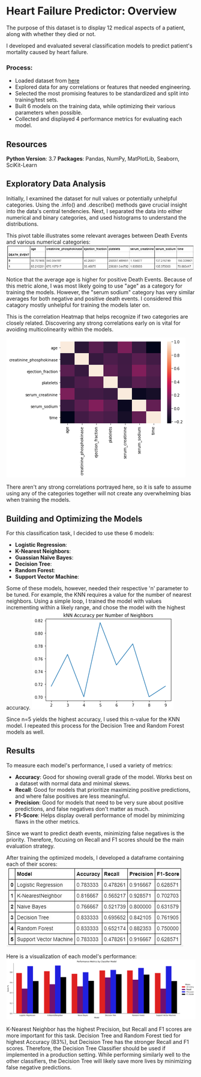 # Heart Failure Predictor: Overview
The purpose of this dataset is to display 12 medical aspects of a patient, along with whether they died or not.

I developed and evaluated several classification models to predict patient's mortality caused by heart failure.

### Process:
  * Loaded dataset from [here](https://www.kaggle.com/andrewmvd/heart-failure-clinical-data)
  * Explored data for any correlations or features that needed engineering. 
  * Selected the most promising features to be standardized and split into training/test sets.
  * Built 6 models on the training data, while optimizing their various parameters when possible.
  * Collected and displayed 4 performance metrics for evaluating each model.
  
## Resources
**Python Version**: 3.7
**Packages**: Pandas, NumPy, MatPlotLib, Seaborn, SciKit-Learn

## Exploratory Data Analysis
Initially, I examined the dataset for null values or potentially unhelpful categories. Using the .info() and .describe() methods gave crucial insight into the data's central tendencies.
Next, I separated the data into either numerical and binary categories, and used histograms to understand the distributions.

This pivot table illustrates some relevant averages between Death Events and various numerical categories:
![alt text](https://github.com/justinbrowncodes/Heart_Failure_Predictor/blob/master/plots/numpivot.JPG "Pivot Table")

Notice that the average age is higher for positive Death Events. Because of this metric alone, I was most likely going to use "age" as a category for training the models. However, the "serum sodium" category has very similar averages for both negative and positive death events. I considered this catagory mostly unhelpful for training the models later on. 


This is the correlation Heatmap that helps recognize if two categories are closely related. Discovering any strong correlations early on is vital for avoiding multicolinearity within the models.

![alt text](https://github.com/justinbrowncodes/Heart_Failure_Predictor/blob/master/plots/correlations.png "Correlation Heatmap")

There aren't any strong correlations portrayed here, so it is safe to assume using any of the categories together will not create any overwhelming bias when training the models.

## Building and Optimizing the Models
For this classification task, I decided to use these 6 models:
  * __Logistic Regression__:
  * __K-Nearest Neighbors__:
  * __Guassian Naïve Bayes__:
  * __Decision Tree__:
  * __Random Forest__:
  * __Support Vector Machine__:
  
  Some of these models, however, needed their respective 'n' parameter to be tuned. For example, the KNN requires a value for the number of nearest neighbors. Using a simple loop, I trained the model with values incrementing within a likely range, and chose the model with the highest accuracy.
![alt text](https://github.com/justinbrowncodes/Heart_Failure_Predictor/blob/master/plots/knnplot.png "Nearest Neighbor plot")
  
Since n=5 yields the highest accuracy, I used this n-value for the KNN model. I repeated this process for the Decision Tree and Random Forest models as well.
  
## Results
To measure each model's performance, I used a variety of metrics:
  * __Accuracy__: Good for showing overall grade of the model. Works best on a dataset with normal data and minimal skews.
  * __Recall__: Good for models that prioritize maximizing positive predictions, and where false positives are less meaningful.
  * __Precision__: Good for models that need to be very sure about positive predictions, and false negatives don't matter as much.
  * __F1-Score__: Helps display overall performance of model by minimizing flaws in the other metrics.
    
Since we want to predict death events, minimizing false negatives is the priority. Therefore, focusing on Recall and F1 scores should be the main evaluation strategy.

After training the optimized models, I developed a dataframe containing each of their scores:
![alt text](https://github.com/justinbrowncodes/Heart_Failure_Predictor/blob/master/plots/statdf.JPG "Nearest Neighbor plot")

Here is a visualization of each model's performance:
![alt text](https://github.com/justinbrowncodes/Heart_Failure_Predictor/blob/master/plots/statplot.png "Nearest Neighbor plot")

K-Nearest Neighbor has the highest Precision, but Recall and F1 scores are more important for this task. Decision Tree and Random Forest tied for highest Accuracy (83%), but Decision Tree has the stronger Recall and F1 scores. Therefore, the Decision Tree Classifier should be used if implemented in a production setting. While performing similarly well to the other classifiers, the Decision Tree will likely save more lives by minimizing false negative predictions.
